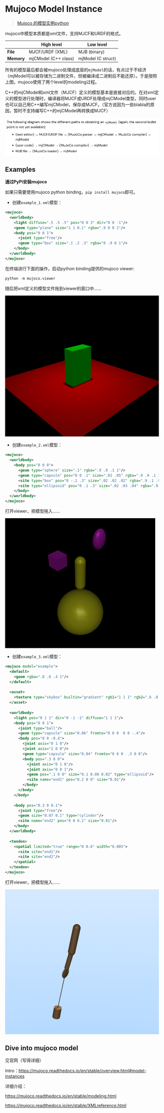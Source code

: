 # Mujoco Model Instance

> [Mujoco 的模型实例python](https://mujoco.readthedocs.io/en/stable/overview.html#model-instances)



mujoco中模型本质都是xml文件，支持MJCF和URDF的格式。

|            | High level           | Low level          |
| ---------- | -------------------- | ------------------ |
| **File**   | MJCF/URDF (XML)      | MJB (binary)       |
| **Memory** | mjCModel (C++ class) | mjModel (C struct) |

所有的模型最后都会被mujoco处理成底层的`mjModel`的话，有点过于不经济（mjModel可以被存储为二进制文件，但被编译成二进制后不能还原）。于是按照上图，mujoco使用了两个level的modeling过程。



C++的mjCModel和xml文件（MJCF）定义的模型基本是直接对应的。在对xml定义的模型进行处理时，编译器将MJCF或URDF处理成mjCModel类型，同时user也可以自己用C++编写mjCModel，保存成MJCF。（官方说因为一些blabla的原因，暂时不支持编写C++的mjCModel再转换成MJCF）

![](../../_media/image-20230707195539793.png)





## Examples

**通过PyPi安装mujoco**

如果只需要使用mujoco python binding，`pip install mujoco`即可。



- 创建`example_1.xml`模型：


```xml
<mujoco>
  <worldbody>
    <light diffuse=".5 .5 .5" pos="0 0 3" dir="0 0 -1"/>
    <geom type="plane" size="1 1 0.1" rgba=".9 0 0 1"/>
    <body pos="0 0 1">
      <joint type="free"/>
      <geom type="box" size=".1 .2 .3" rgba="0 .9 0 1"/>
    </body>
  </worldbody>
</mujoco>
```

在终端进行下面的操作，启动python binding提供的mujoco viewer:

```python
python -m mujoco.viewer
```




随后把xml定义的模型文件拖到viewer的窗口中......

<img src="../../_media/image-20230820210316562.png" alt="image-20230820210316562" style="zoom:50%;" />

- 创建`example_2.xml`模型：

```xml
<mujoco>
  <worldbody>
    <body pos="0 0 0">
      <geom type="sphere" size=".1" rgba=".9 .9 .1 1"/>
      <geom type="capsule" pos="0 0 .1" size=".02 .05" rgba=".9 .9 .1 1"/>
      <site type="box" pos="0 -.1 .3" size=".02 .02 .02" rgba=".9 .1 .9 1"/>
      <site type="ellipsoid" pos="0 .1 .3" size=".02 .03 .04" rgba=".9 .1 .9 1"/>
    </body>
  </worldbody>
</mujoco>
```

打开viewer，把模型拖入......

<img src="../../_media/image-20230820210406621.png" alt="image-20230820210406621" style="zoom:50%;" />

- 创建`example_3.xml`模型：

```xml
<mujoco model="example">
  <default>
    <geom rgba=".8 .6 .4 1"/>
  </default>

  <asset>
    <texture type="skybox" builtin="gradient" rgb1="1 1 1" rgb2=".6 .8 1" width="256" height="256"/>
  </asset>

  <worldbody>
    <light pos="0 1 1" dir="0 -1 -1" diffuse="1 1 1"/>
    <body pos="0 0 1">
      <joint type="ball"/>
      <geom type="capsule" size="0.06" fromto="0 0 0  0 0 -.4"/>
      <body pos="0 0 -0.4">
        <joint axis="0 1 0"/>
        <joint axis="1 0 0"/>
        <geom type="capsule" size="0.04" fromto="0 0 0  .3 0 0"/>
        <body pos=".3 0 0">
          <joint axis="0 1 0"/>
          <joint axis="0 0 1"/>
          <geom pos=".1 0 0" size="0.1 0.08 0.02" type="ellipsoid"/>
          <site name="end1" pos="0.2 0 0" size="0.01"/>
        </body>
      </body>
    </body>

    <body pos="0.3 0 0.1">
      <joint type="free"/>
      <geom size="0.07 0.1" type="cylinder"/>
      <site name="end2" pos="0 0 0.1" size="0.01"/>
    </body>
  </worldbody>

  <tendon>
    <spatial limited="true" range="0 0.6" width="0.005">
      <site site="end1"/>
      <site site="end2"/>
    </spatial>
  </tendon>
</mujoco>
```

打开viewer，把模型拖入......

<img src="../../_media/image-20230820210435824.png" alt="image-20230820210435824" style="zoom:50%;" />





## Dive into mujoco model

见官网（写得详细）

Intro：https://mujoco.readthedocs.io/en/stable/overview.html#model-instances

详细介绍：

https://mujoco.readthedocs.io/en/stable/modeling.html

https://mujoco.readthedocs.io/en/stable/XMLreference.html